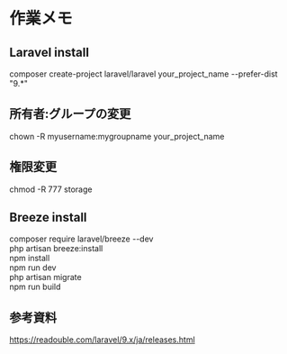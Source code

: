 # 作業メモ

## Laravel install
composer create-project laravel/laravel your_project_name --prefer-dist "9.*"

## 所有者:グループの変更
chown -R myusername:mygroupname your_project_name

## 権限変更
chmod -R 777 storage

## Breeze install
composer require laravel/breeze --dev<br>
php artisan breeze:install<br>
npm install<br>
npm run dev<br>
php artisan migrate<br>
npm run build<br>

## 参考資料
https://readouble.com/laravel/9.x/ja/releases.html